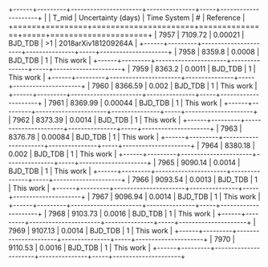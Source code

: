 +------+---------+----------------------+---------------+-----+---------------------+
|      |   T_mid |   Uncertainty (days) | Time System   | #   | Reference           |
+======+=========+======================+===============+=====+=====================+
| 7957 | 7109.72 |              0.00021 | BJD_TDB       | >1  | 2018arXiv181209264A |
+------+---------+----------------------+---------------+-----+---------------------+
| 7958 | 8359.8  |              0.0008  | BJD_TDB       | 1   | This work           |
+------+---------+----------------------+---------------+-----+---------------------+
| 7959 | 8363.2  |              0.0011  | BJD_TDB       | 1   | This work           |
+------+---------+----------------------+---------------+-----+---------------------+
| 7960 | 8366.59 |              0.002   | BJD_TDB       | 1   | This work           |
+------+---------+----------------------+---------------+-----+---------------------+
| 7961 | 8369.99 |              0.00044 | BJD_TDB       | 1   | This work           |
+------+---------+----------------------+---------------+-----+---------------------+
| 7962 | 8373.39 |              0.0014  | BJD_TDB       | 1   | This work           |
+------+---------+----------------------+---------------+-----+---------------------+
| 7963 | 8376.78 |              0.00084 | BJD_TDB       | 1   | This work           |
+------+---------+----------------------+---------------+-----+---------------------+
| 7964 | 8380.18 |              0.002   | BJD_TDB       | 1   | This work           |
+------+---------+----------------------+---------------+-----+---------------------+
| 7965 | 9090.14 |              0.0014  | BJD_TDB       | 1   | This work           |
+------+---------+----------------------+---------------+-----+---------------------+
| 7966 | 9093.54 |              0.0013  | BJD_TDB       | 1   | This work           |
+------+---------+----------------------+---------------+-----+---------------------+
| 7967 | 9096.94 |              0.0014  | BJD_TDB       | 1   | This work           |
+------+---------+----------------------+---------------+-----+---------------------+
| 7968 | 9103.73 |              0.0016  | BJD_TDB       | 1   | This work           |
+------+---------+----------------------+---------------+-----+---------------------+
| 7969 | 9107.13 |              0.0014  | BJD_TDB       | 1   | This work           |
+------+---------+----------------------+---------------+-----+---------------------+
| 7970 | 9110.53 |              0.0016  | BJD_TDB       | 1   | This work           |
+------+---------+----------------------+---------------+-----+---------------------+